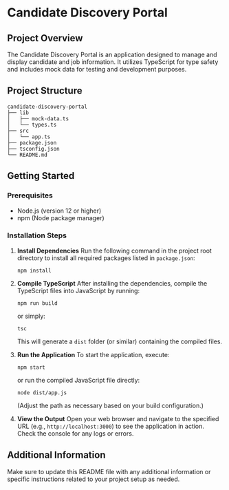 # Candidate Discovery Portal

## Project Overview
The Candidate Discovery Portal is an application designed to manage and display candidate and job information. It utilizes TypeScript for type safety and includes mock data for testing and development purposes.

## Project Structure
```
candidate-discovery-portal
├── lib
│   ├── mock-data.ts
│   └── types.ts
├── src
│   └── app.ts
├── package.json
├── tsconfig.json
└── README.md
```

## Getting Started

### Prerequisites
- Node.js (version 12 or higher)
- npm (Node package manager)

### Installation Steps

1. **Install Dependencies**
   Run the following command in the project root directory to install all required packages listed in `package.json`:
   ```
   npm install
   ```

2. **Compile TypeScript**
   After installing the dependencies, compile the TypeScript files into JavaScript by running:
   ```
   npm run build
   ```
   or simply:
   ```
   tsc
   ```
   This will generate a `dist` folder (or similar) containing the compiled files.

3. **Run the Application**
   To start the application, execute:
   ```
   npm start
   ```
   or run the compiled JavaScript file directly:
   ```
   node dist/app.js
   ```
   (Adjust the path as necessary based on your build configuration.)

4. **View the Output**
   Open your web browser and navigate to the specified URL (e.g., `http://localhost:3000`) to see the application in action. Check the console for any logs or errors.

## Additional Information
Make sure to update this README file with any additional information or specific instructions related to your project setup as needed.
